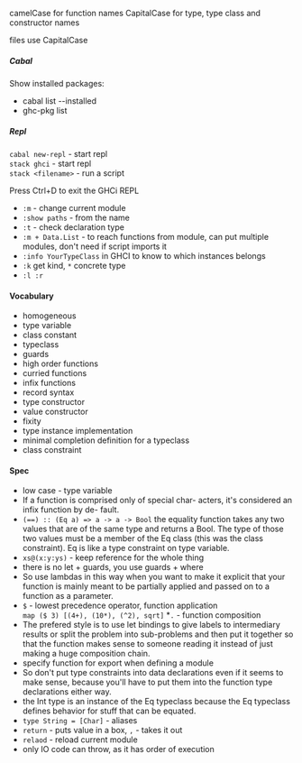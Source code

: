 
camelCase for function names
CapitalCase for type, type class and constructor names

files use CapitalCase

##### Cabal
Show installed packages:  
* cabal list --installed
* ghc-pkg list

##### Repl
```cabal new-repl``` - start repl  
```stack ghci``` - start repl  
```stack <filename>``` - run a script  

Press Ctrl+D to exit the GHCi REPL  
* ```:m``` - change current module  
* ```:show paths``` - from the name
* ```:t``` - check declaration type  
* ```:m + Data.List``` - to reach functions from module,
    can put multiple modules, don't need if script
    imports it
* ```:info YourTypeClass``` in GHCI to know to which 
    instances belongs
* ```:k``` get kind, ```*``` concrete type
* ```:l :r```

#### Vocabulary
* homogeneous
* type variable
* class constant
* typeclass
* guards
* high order functions
* curried functions
* infix functions
* record syntax
* type constructor
* value constructor
* fixity
* type instance implementation
* minimal completion definition for a typeclass
* class constraint

#### Spec
* low case - type variable
* If a function is comprised only of special char-
    acters, it's considered an infix function by de-
    fault.
* ```(==) :: (Eq a) => a -> a -> Bool```
    the equality function takes
    any two values that are of the same type and returns a Bool. 
    The type of those two values must be
    a member of the Eq class (this was the class constraint).
    Eq is like a type constraint on type variable.
* ```xs@(x:y:ys)``` - keep reference for the whole thing    
* there is no let + guards, you use guards + where    
* So use lambdas in this way when you want to make it explicit 
    that your function is mainly meant
    to be partially applied and passed on to a function as a parameter.
* ```$``` - lowest precedence operator, function application  
    ```map ($ 3) [(4+), (10*), (^2), sqrt]```
*```.``` - function composition
* The prefered style is to use let bindings to give labels to intermediary results or split the problem
    into sub-problems and then put it together so that the function makes sense to someone reading
    it instead of just making a huge composition chain.
* specify function for export when defining a module
* So don't put type constraints into data declarations even if it seems to make sense, 
    because you'll have to put them into the function type declarations either way.
* the Int type is an instance of the Eq typeclass because the Eq typeclass defines
    behavior for stuff that can be equated.
* ```type String = [Char]``` - aliases
* ```return``` - puts value in a box, ```,``` - takes it out
* ```relaod``` - reload current module
* only IO code can throw, as it has order of execution
